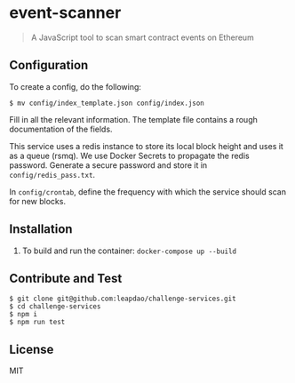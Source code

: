 # event-scanner

> A JavaScript tool to scan smart contract events on Ethereum

## Configuration

To create a config, do the following:

```
$ mv config/index_template.json config/index.json
```

Fill in all the relevant information. The template file contains a rough
documentation of the fields.

This service uses a redis instance to store its local block height and uses it
as a queue (rsmq). We use Docker Secrets to propagate the redis password.
Generate a secure password and store it in `config/redis_pass.txt`.

In `config/crontab`, define the frequency with which the service should scan
for new blocks.

## Installation

1. To build and run the container: `docker-compose up --build`

## Contribute and Test

```
$ git clone git@github.com:leapdao/challenge-services.git
$ cd challenge-services
$ npm i
$ npm run test
```

## License

MIT
